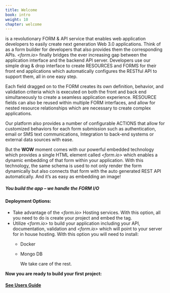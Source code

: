 ```yaml
---
title: Welcome
book: intro
weight: 10
chapter: welcome
---
```

 is a revolutionary FORM & API service that enables web application developers to easily create next generation Web 3.0 applications. Think of  as a form builder for developers that also provides them the corresponding APIs. *&lt;form.io&gt;*  finally bridges the ever increasing gap between the application interface and the backend API server.  Developers use our simple drag & drop interface to create RESOURCES  and FORMS for their front end applications which automatically configures the RESTful API to support them, all in one easy step.

Each field dragged on to the FORM creates its own definition, behavior, and validation criteria which is executed on both the front and back end simultaneously to create a seamless application experience. RESOURCE fields can also be reused within multiple FORM interfaces, and allow for nested resource relationships which are necessary to create complex applications.

Our platform also provides a number of configurable ACTIONS that allow for customized behaviors for each form submission such as authentication, email or SMS text communications, Integration to back-end systems or external data sources with ease.

But the **WOW** moment comes with our powerful embedded technology which provides a single HTML element called *&lt;form.io&gt;*  which enables a dynamic embedding of that form within your application.  With this technology, the same schema is used to not only render the form dynamically but also connects that form with the auto generated REST API automatically.  And it’s as easy as embedding an image!

##### You build the app – ***we handle the FORM I/O***

#### Deployment Options:
- Take advantage of the *&lt;form.io&gt;* Hosting services.  With this option, all you need to do is create your project and embed the tag.
- Utilize *&lt;form.io&gt;* to build your application including your API, documentation, validation and *&lt;form.io&gt;* which will point to your server for in house hosting.  With this option you will need to install:
  - Docker
  - Mongo DB

    We take care of the rest.


**Now you are ready to build your first project:**
#### [**See Users Guide**](http://help.form.io/userguide/)
